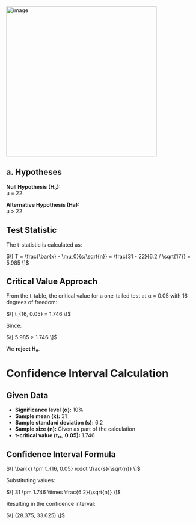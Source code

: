 <img width="400" alt="image" src="https://github.com/user-attachments/assets/4ff596ae-81e8-4e72-9488-a6a270318872" />


## a. Hypotheses
**Null Hypothesis (H₀):**  
μ = 22  

**Alternative Hypothesis (Ha):**  
μ > 22  

## Test Statistic
The t-statistic is calculated as:

$\[ T = \frac{\bar{x} - \mu_0}{s/\sqrt{n}} = \frac{31 - 22}{6.2 / \sqrt{17}} = 5.985 \]$

## Critical Value Approach
From the t-table, the critical value for a one-tailed test at α = 0.05 with 16 degrees of freedom:

$\[ t_{16, 0.05} = 1.746 \]$

Since:

$\[ 5.985 > 1.746 \]$

We **reject H₀**.  
##  
# Confidence Interval Calculation

## Given Data
- **Significance level (α):** 10%  
- **Sample mean (x̄):** 31  
- **Sample standard deviation (s):** 6.2  
- **Sample size (n):** Given as part of the calculation  
- **t-critical value (t₁₆, 0.05):** 1.746  

## Confidence Interval Formula
$\[ \bar{x} \pm t_{16, 0.05} \cdot \frac{s}{\sqrt{n}} \]$

Substituting values:

$\[ 31 \pm 1.746 \times \frac{6.2}{\sqrt{n}} \]$

Resulting in the confidence interval:

$\[ (28.375, 33.625) \]$

